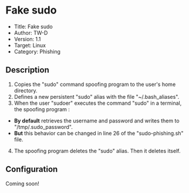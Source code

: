 # Fake sudo

- Title:         Fake sudo
- Author:        TW-D
- Version:       1.1
- Target:        Linux
- Category:      Phishing

## Description

1) Copies the "sudo" command spoofing program to the user's home directory.
2) Defines a new persistent "sudo" alias with the file "~/.bash_aliases".
3) When the user "sudoer" executes the command "sudo" in a terminal, the spoofing program :
- __By default__ retrieves the username and password and writes them to "/tmp/.sudo_password".
- __But__ this behavior can be changed in line 26 of the "sudo-phishing.sh" file.
4) The spoofing program deletes the "sudo" alias. Then it deletes itself.

## Configuration
Coming soon!
